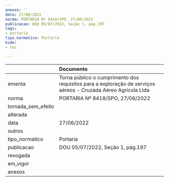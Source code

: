 ```yaml
---
anexos: ''
data: 27/06/2022
norma: PORTARIA Nº 8418/SPO, 27/06/2022
publicacao: DOU 05/07/2022, Seção 1, pág.197
tags:
- portaria
tipo_normatico: Portaria
hide: 
- toc 
 
---
```


|                    | Documento                                                                                                      |
|:-------------------|:---------------------------------------------------------------------------------------------------------------|
| ementa             | Torna público o cumprimento dos requisitos para a exploração de serviços aéreos -  Cruzada Aéreo Agrícola Ltda |
| norma              | PORTARIA Nº 8418/SPO, 27/06/2022                                                                               |
| tornada_sem_efeito |                                                                                                                |
| alterada           |                                                                                                                |
| data               | 27/06/2022                                                                                                     |
| outros             |                                                                                                                |
| tipo_normatico     | Portaria                                                                                                       |
| publicacao         | DOU 05/07/2022, Seção 1, pág.197                                                                               |
| revogada           |                                                                                                                |
| em_vigor           |                                                                                                                |
| anexos             |                                                                                                                |